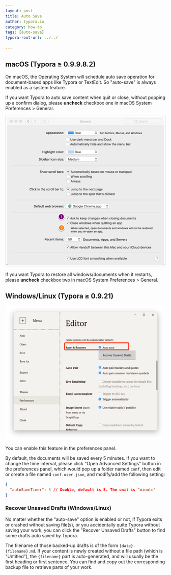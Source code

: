 ```yaml
---
layout: post
title: Auto Save
author: typora.io
category: how-to
tags: [auto-save]
typora-root-url: ../../

---
```


## macOS (Typora ≥ 0.9.9.8.2)

On macOS, the Operating System will schedule auto save operation for document-based apps like Typora or TextEdit. So "auto-save" is always enabled as a system feature.

If you want Typora to auto save content when quit or close, without popping up a confirm dialog, please **uncheck** checkbox one in macOS System Preferences > General.

![general](/media/auto-save/general.png)

If you want Typora to restore all windows/documents when it restarts, please **uncheck** checkbox two in macOS System Preferences > General.

## Windows/Linux (Typora ≥ 0.9.21) 

 ![Snip20161027_2](/media/auto-save/Snip20161027_2.png)

You can enable this feature in the preferences panel.

By default, the documents will be saved every 5 minutes.  If you want to change the time interval, please click "Open Advanced Settings" button in the preferences panel, which would pop up a folder named `conf`, then edit or create a file named `conf.user.json`, and modify/add the following setting:

```json
{
  "autoSaveTimer": 5 // Double, default is 5. The unit is "minute"
}
```

### Recover Unsaved Drafts (Windows/Linux)

No matter whether the "auto-save" option is enabled or not, if Typora exits or crashed without saving file(s), or you accidentally quite Typora without saving your work, you can click the "Recover Unsaved Drafts" button to find some drafts auto saved by Typora.

The filename of those backed-up drafts is of the form `{date}-{filename}.md`. If your content is newly created without a file path (which is "Untitled"), the `{filename}` part is auto-generated, and will usually be the first heading or first sentence. You can find and copy out the corresponding backup file to retrieve parts of your work.
